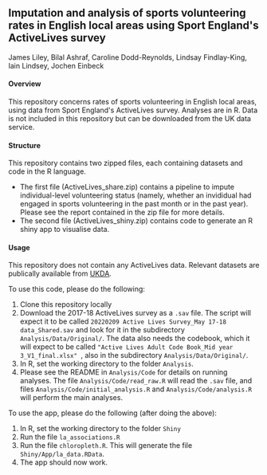 ## Imputation and analysis of sports volunteering rates in English local areas using Sport England's ActiveLives survey

James Liley, Bilal Ashraf, Caroline Dodd-Reynolds, Lindsay Findlay-King, Iain Lindsey, Jochen Einbeck

#### Overview
This repository concerns rates of sports volunteering in English local areas, using data from Sport England's ActiveLives survey. Analyses are in R. Data is not included in this repository but can be downloaded from the UK data service. 


#### Structure
This repository contains two zipped files, each containing datasets and code in the R language. 

 - The first file (ActiveLives\_share.zip) contains a pipeline to impute individual-level volunteering status (namely, whether an invididual had engaged in sports volunteering in the past month or in the past year). Please see the report contained in the zip file for more details. 
 - The second file (ActiveLives\_shiny.zip) contains code to generate an R shiny app to visualise data. 

#### Usage

This repository does not contain any ActiveLives data. Relevant datasets are publically available from  [UKDA](https://doi.org/10.5255/UKDA-Series-2000120). 

To use this code, please do the following:
 1. Clone this repository locally
 2. Download the 2017-18 ActiveLives survey as a ```.sav``` file. The script will expect it to be called ```20220209 Active Lives Survey_May 17-18 data_Shared.sav``` and look for it in the subdirectory ```Analysis/Data/Original/```. The data also needs the codebook, which it will expect to be called ```"Active Lives Adult Code Book_Mid year 3_V1_final.xlsx" ```, also in the subdirectory ```Analysis/Data/Original/```. 
 3. In R, set the working directory to the folder ```Analysis```. 
 4. Please see the README in ```Analysis/Code``` for details on running analyses. The file ```Analysis/Code/read_raw.R``` will read the ```.sav``` file, and files ```Analysis/Code/initial_analysis.R``` and ```Analysis/Code/analysis.R``` will perform the main analyses. 

To use the app, please do the following (after doing the above):
 1. In R, set the working directory to the folder ```Shiny```
 2. Run the file ```la_associations.R```
 3. Run the file ```chloropleth.R```. This will generate the file ```Shiny/App/la_data.RData```.
 4. The app should now work. 